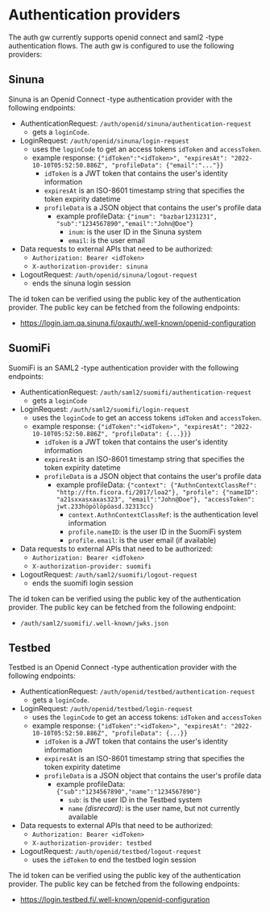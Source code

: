 # Authentication providers

The auth gw currently supports openid connect and saml2 -type authentication flows. The auth gw is configured to use the following providers:

## Sinuna

Sinuna is an Openid Connect -type authentication provider with the following endpoints:

- AuthenticationRequest: `/auth/openid/sinuna/authentication-request`
  - gets a `loginCode`.
- LoginRequest: `/auth/openid/sinuna/login-request`
  - uses the `loginCode` to get an access tokens `idToken` and `accessToken`.
  - example response: `{"idToken":"<idToken>", "expiresAt": "2022-10-10T05:52:50.886Z", "profileData": {"email":"..."}}`
    - `idToken` is a JWT token that contains the user's identity information
    - `expiresAt` is an ISO-8601 timestamp string that specifies the token expirity datetime
    - `profileData` is a JSON object that contains the user's profile data
      - example profileData: `{"inum": "bazbar1231231", "sub":"1234567890","email":"John@Doe"}`
        - `inum`: is the user ID in the Sinuna system
        - `email`: is the user email
- Data requests to external APIs that need to be authorized:
  - `Authorization: Bearer <idToken>`
  - `X-authorization-provider: sinuna`
- LogoutRequest: `/auth/openid/sinuna/logout-request`
  - ends the sinuna login session

The id token can be verified using the public key of the authentication provider. The public key can be fetched from the following endpoints:

- https://login.iam.qa.sinuna.fi/oxauth/.well-known/openid-configuration

## SuomiFi

SuomiFi is an SAML2 -type authentication provider with the following endpoints:

- AuthenticationRequest: `/auth/saml2/suomifi/authentication-request`
  - gets a `loginCode`
- LoginRequest: `/auth/saml2/suomifi/login-request`
  - uses the `loginCode` to get an access tokens `idToken` and `accessToken`.
  - example response: `{"idToken":"<idToken>", "expiresAt": "2022-10-10T05:52:50.886Z", "profileData": {...}}}`
    - `idToken` is a JWT token that contains the user's identity information
    - `expiresAt` is an ISO-8601 timestamp string that specifies the token expirity datetime
    - `profileData` is a JSON object that contains the user's profile data
      - example profileData: `{"context": {"AuthnContextClassRef": "http://ftn.ficora.fi/2017/loa2"}, "profile": {"nameID": "a21sxxasxaxas323", "email":"John@Doe"}, "accessToken": jwt.233höpölöpöasd.32313cc}`
        - `context.AuthnContextClassRef`: is the authentication level information
        - `profile.nameID`: is the user ID in the SuomiFi system
        - `profile.email`: is the user email (if available)
- Data requests to external APIs that need to be authorized:
  - `Authorization: Bearer <idToken>`
  - `X-authorization-provider: suomifi`
- LogoutRequest: `/auth/saml2/suomifi/logout-request`
  - ends the suomifi login session

The id token can be verified using the public key of the authentication provider. The public key can be fetched from the following endpoint:

- `/auth/saml2/suomifi/.well-known/jwks.json`

## Testbed

Testbed is an Openid Connect -type authentication provider with the following endpoints:

- AuthenticationRequest: `/auth/openid/testbed/authentication-request`
  - gets a `loginCode`.
- LoginRequest: `/auth/openid/testbed/login-request`
  - uses the `loginCode` to get an access tokens: `idToken` and `accessToken`
  - example response: `{"idToken":"<idToken>", "expiresAt": "2022-10-10T05:52:50.886Z", "profileData": {...}}`
    - `idToken` is a JWT token that contains the user's identity information
    - `expiresAt` is an ISO-8601 timestamp string that specifies the token expirity datetime
    - `profileData` is a JSON object that contains the user's profile data
      - example profileData: `{"sub":"1234567890","name":"1234567890"}`
        - `sub`: is the user ID in the Testbed system
        - `name` _(disrecard)_: is the user name, but not currently available
- Data requests to external APIs that need to be authorized:
  - `Authorization: Bearer <idToken>`
  - `X-authorization-provider: testbed`
- LogoutRequest: `/auth/openid/testbed/logout-request`
  - uses the `idToken` to end the testbed login session

The id token can be verified using the public key of the authentication provider. The public key can be fetched from the following endpoints:

- https://login.testbed.fi/.well-known/openid-configuration
